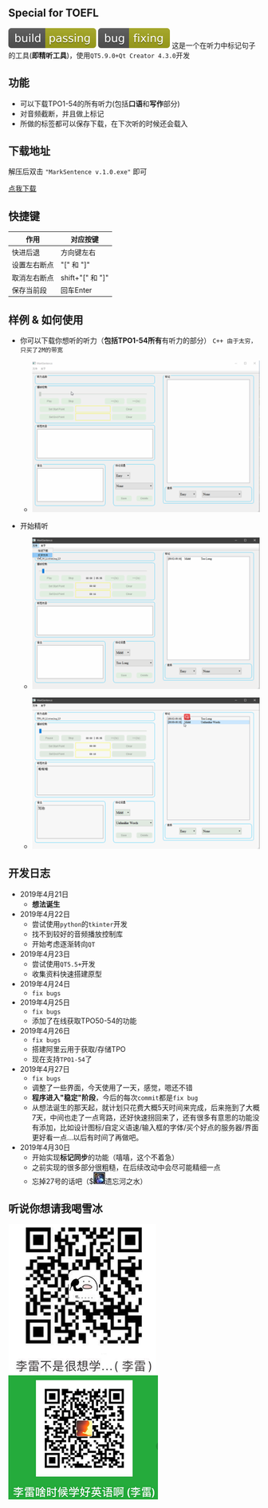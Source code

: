 Special for TOEFL
-------------------------------------------------------------------------------
![](./samples/func-adding-yellowgreen.svg) ![](./samples/bugs-fixed-green.svg)
这是一个在听力中标记句子的工具(**即精听工具**)，使用`QT5.9.0+Qt Creator 4.3.0`开发

功能 
-------------------------------------------------------------------------------
- 可以下载TPO1-54的所有听力(包括**口语**和**写作**部分)
- 对音频截断，并且做上标记
- 所做的标签都可以保存下载，在下次听的时候还会载入

下载地址
-------------------------------------------------------------------------------
解压后双击 `"MarkSentence v.1.0.exe"` 即可

[点我下载](http://39.97.115.128:8000/SHATOEFL/MarkSentence.zip)

快捷键
-------------------------------------------------------------------------------
|作用|	对应按键|
| ------ | ------ |
|快进后退	|方向键左右|
|设置左右断点|	"[" 和 "]"|
|取消左右断点|	shift+"[" 和 "]"|
|保存当前段	|回车Enter|

样例 & 如何使用
--------------------------------------------------------------------------------
- 你可以下载你想听的听力（**包括TPO1-54所有**有听力的部分） `C++ 由于太穷，只买了2M的带宽`

	- ![可以在线下载啦](./samples/use_download.gif)

- 开始精听

	- ![精听的基本操作](./samples/use_listening_1.gif)

	- ![精听的基本操作](./samples/use_listening_2.gif)

开发日志
--------------------------------------------------------------------------------
- 2019年4月21日 
	- **想法诞生**
- 2019年4月22日 
	- 尝试使用`python`的`tkinter`开发
	- 找不到较好的音频播放控制库
	- 开始考虑逐渐转向`QT`
- 2019年4月23日
	- 尝试使用`QT5.5+`开发
	- 收集资料快速搭建原型
- 2019年4月24日  
	- `fix bugs`
- 2019年4月25日  
	- `fix bugs`
	- 添加了在线获取TPO50-54的功能
- 2019年4月26日 
	- `fix bugs`
	- 搭建阿里云用于获取/存储TPO
	- 现在支持`TPO1-54`了
- 2019年4月27日 
	- `fix bugs`
	- 调整了一些界面，今天使用了一天，感觉，嗯还不错
	- **程序进入"稳定"阶段**，今后的每次`commit`都是`fix bug`
	- 从想法诞生的那天起，就计划只花费大概5天时间来完成，后来拖到了大概7天，中间也走了一点弯路，还好快速拐回来了，还有很多有意思的功能没有添加，比如设计图标/自定义语速/输入框的字体/买个好点的服务器/界面更好看一点...以后有时间了再做吧。 
- 2019年4月30日
	- 开始实现**标记同步**的功能（嘻嘻，这个不着急）
	- 之前实现的很多部分很粗糙，在后续改动中会尽可能精细一点
	- 忘掉27号的话吧（$![](./samples/funny_00.png)遗忘河之水）

听说你想请我喝雪冰
--------------------------------------------------------------------------------
![](./samples/pay_ali.png)
![](./samples/pay_wechat.png)